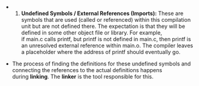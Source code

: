 - 1. **Undefined Symbols / External References (Imports):** These are symbols that are used (called or referenced) within this compilation unit but are not defined there. The expectation is that they will be defined in some other object file or library. For example, if main.c calls printf, but printf is not defined in main.c, then printf is an unresolved external reference within main.o. The compiler leaves a placeholder where the address of printf should eventually go.

- The process of finding the definitions for these undefined symbols and connecting the references to the actual definitions happens during **linking**. The **linker** is the tool responsible for this.